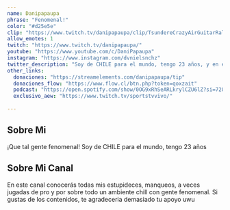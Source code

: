 ```yaml
---
name: Danipapaupa
phrase: "Fenomenal!"
color: "#d25e5e"
clip: "https://www.twitch.tv/danipapaupa/clip/TsundereCrazyAirGuitarRalpherZ-ErhfyradBL17JJXq"
allow_emotes: 1
twitch: "https://www.twitch.tv/danipapaupa/"
youtube: "https://www.youtube.com/c/DaniPapaupa"
instagram: "https://www.instagram.com/dvnielsnchz"
twitter_description: "Soy de CHILE para el mundo, tengo 23 años, y en este canal conocerás todas mis estupideces y manqueos! "
other_links:
  donaciones: "https://streamelements.com/danipapaupa/tip"
  donaciones_flow: "https://www.flow.cl/btn.php?token=qoxzait"
  podcast: "https://open.spotify.com/show/0OG9xRhSeARLkrylCZU6lZ?si=72888f26dbb04e42"
  exclusivo_aew: "https://www.twitch.tv/sportstvvivo/"
  
---
```

<h2>Sobre <span class="cursive">Mi</span></h2>
<p class="streamer-about">¡Que tal gente fenomenal! Soy de CHILE para el mundo, tengo 23 años</p>

<h2>Sobre <span class="cursive">Mi Canal</span></h2>
<p class="streamer-channel">En este canal conocerás todas mis estupideces, manqueos, a veces jugadas de pro y por sobre todo un ambiente chill con gente fenomenal. Si gustas de los contenidos, te agradeceria demasiado tu apoyo uwu</p>